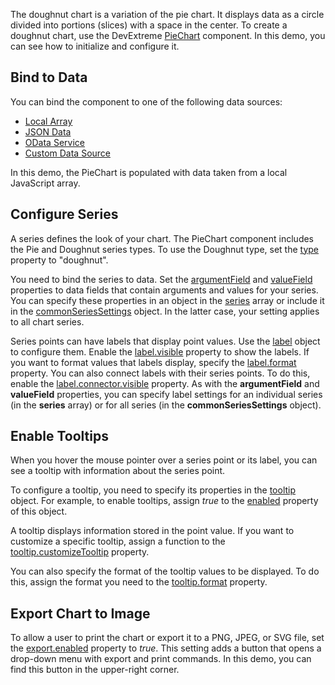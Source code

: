 The doughnut chart is a variation of the pie chart. It displays data as a circle divided into portions (slices) with a space in the center. To create a doughnut chart, use the DevExtreme [PieChart](/Documentation/ApiReference/UI_Components/dxPieChart/) component. In this demo, you can see how to initialize and configure it.

## Bind to Data

You can bind the component to one of the following data sources: 

* [Local Array](/Documentation/Guide/Data_Binding/Specify_a_Data_Source/Local_Array/)
* [JSON Data](/Documentation/Guide/Data_Binding/Specify_a_Data_Source/Read-Only_Data_in_JSON_Format/)
* [OData Service](/Documentation/Guide/Data_Binding/Specify_a_Data_Source/OData/)
* [Custom Data Source](/Documentation/Guide/Data_Binding/Specify_a_Data_Source/Custom_Data_Sources/)

In this demo, the PieChart is populated with data taken from a local JavaScript array.

## Configure Series

A series defines the look of your chart. The PieChart component includes the Pie and Doughnut series types. To use the Doughnut type, set the [type](/Documentation/ApiReference/UI_Components/dxPieChart/Configuration/#type) property to "doughnut". 

You need to bind the series to data. Set the [argumentField](/Documentation/ApiReference/UI_Components/dxPieChart/Configuration/series/#argumentField) and [valueField](/Documentation/ApiReference/UI_Components/dxPieChart/Configuration/series/#valueField) properties to data fields that contain arguments and values for your series. You can specify these properties in an object in the [series](/Documentation/ApiReference/UI_Components/dxPieChart/Configuration/series/) array or include it in the [commonSeriesSettings](/Documentation/ApiReference/UI_Components/dxPieChart/Configuration/commonSeriesSettings/) object. In the latter case, your setting applies to all chart series.

Series points can have labels that display point values. Use the [label](/Documentation/ApiReference/UI_Components/dxPieChart/Configuration/series/label/) object to configure them. Enable the [label.visible](/Documentation/ApiReference/UI_Components/dxPieChart/Configuration/series/label/#visible) property to show the labels. If you want to format values that labels display, specify the [label.format](/Documentation/ApiReference/UI_Components/dxPieChart/Configuration/series/label/#format) property. You can also connect labels with their series points. To do this, enable the [label.connector.visible](/Documentation/ApiReference/UI_Components/dxPieChart/Configuration/series/label/connector/) property. As with the **argumentField** and **valueField** properties, you can specify label settings for an individual series (in the **series** array) or for all series (in the **commonSeriesSettings** object).

## Enable Tooltips

When you hover the mouse pointer over a series point or its label, you can see a tooltip with information about the series point. 

To configure a tooltip, you need to specify its properties in the [tooltip](/Documentation/ApiReference/UI_Components/dxPieChart/Configuration/tooltip/) object. For example, to enable tooltips, assign *true* to the [enabled](/Documentation/ApiReference/UI_Components/dxPieChart/Configuration/tooltip/#enabled) property of this object.

A tooltip displays information stored in the point value. If you want to customize a specific tooltip, assign a function to the [tooltip.customizeTooltip](/Documentation/ApiReference/UI_Components/dxPieChart/Configuration/tooltip/#customizeTooltip) property.

You can also specify the format of the tooltip values to be displayed. To do this, assign the format you need to the [tooltip.format](/Documentation/ApiReference/UI_Components/dxPieChart/Configuration/tooltip/#format) property.

## Export Chart to Image

To allow a user to print the chart or export it to a PNG, JPEG, or SVG file, set the [export.enabled](/Documentation/ApiReference/UI_Components/dxPieChart/Configuration/export/#enabled) property to *true*. This setting adds a button that opens a drop-down menu with export and print commands. In this demo, you can find this button in the upper-right corner.

